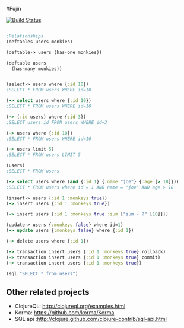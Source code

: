 #Fujin

[![Build Status](https://travis-ci.org/josephwilk/fujin.png?branch=master)](https://travis-ci.org/josephwilk/fujin)


```clojure

;Relationships
(deftables users monkies)

(deftable-> users (has-one monkies))

(deftable users
  (has-many monkies))


(select-> users where {:id 10})
;SELECT * FROM users WHERE id=10

(-> select users where {:id 10})
;SELECT * FROM users WHERE id=10

(-> (:id users) where {:id 3})
;SELECT users.id FROM users WHERE id=3

(-> users where {:id 10})
;SELECT * FROM users WHERE id=10

(-> users limit 5)
;SELECT * FROM users LIMIT 5

(users)
;SELECT * FROM users

(-> select users where (and {:id 1} {:name "joe"} {:age [> 18]}))
;SELECT * FROM users where id = 1 AND name = "joe" AND age > 18

(insert-> users {:id 1 :monkeys true})
(-> insert users {:id 1 :monkeys true})

(-> insert users {:id 1 :monkeys true :sum ["sum - ?" [10]]})

(update-> users {:monkeys false} where id=1)
(-> update users {:monkeys false} where {:id 1})

(-> delete users where {:id 1})

(-> transaction insert users {:id 1 :monkeys true} rollback)
(-> transaction insert users {:id 1 :monkeys true} commit)
(-> transaction insert users {:id 1 :monkeys true})

(sql "SELECT * from users")
```


## Other related projects
* ClojureQL: http://clojureql.org/examples.html
* Korma: https://github.com/korma/Korma
* SQL api :http://clojure.github.com/clojure-contrib/sql-api.html
